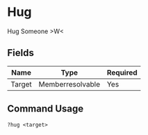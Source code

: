 # Hug

Hug Someone >W<

## Fields

| Name | Type | Required |
|------|------|----------|
| Target | Memberresolvable | Yes |

## Command Usage
```
?hug <target>
```